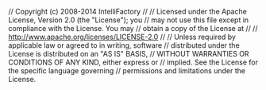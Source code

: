 // Copyright (c) 2008-2014 IntelliFactory
//
// Licensed under the Apache License, Version 2.0 (the "License"); you
// may not use this file except in compliance with the License.  You may
// obtain a copy of the License at
//
//     http://www.apache.org/licenses/LICENSE-2.0
//
// Unless required by applicable law or agreed to in writing, software
// distributed under the License is distributed on an "AS IS" BASIS,
// WITHOUT WARRANTIES OR CONDITIONS OF ANY KIND, either express or
// implied.  See the License for the specific language governing
// permissions and limitations under the License.
